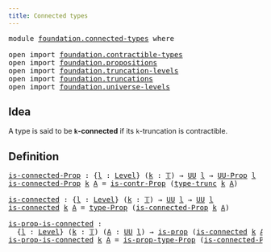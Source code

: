 ```yaml
---
title: Connected types
---
```


<pre class="Agda"><a id="41" class="Keyword">module</a> <a id="48" href="foundation.connected-types.html" class="Module">foundation.connected-types</a> <a id="75" class="Keyword">where</a>

<a id="82" class="Keyword">open</a> <a id="87" class="Keyword">import</a> <a id="94" href="foundation.contractible-types.html" class="Module">foundation.contractible-types</a>
<a id="124" class="Keyword">open</a> <a id="129" class="Keyword">import</a> <a id="136" href="foundation.propositions.html" class="Module">foundation.propositions</a>
<a id="160" class="Keyword">open</a> <a id="165" class="Keyword">import</a> <a id="172" href="foundation.truncation-levels.html" class="Module">foundation.truncation-levels</a>
<a id="201" class="Keyword">open</a> <a id="206" class="Keyword">import</a> <a id="213" href="foundation.truncations.html" class="Module">foundation.truncations</a>
<a id="236" class="Keyword">open</a> <a id="241" class="Keyword">import</a> <a id="248" href="foundation.universe-levels.html" class="Module">foundation.universe-levels</a>
</pre>
## Idea

A type is said to be **`k`-connected** if its `k`-truncation is contractible.

## Definition

<pre class="Agda"><a id="is-connected-Prop"></a><a id="391" href="foundation.connected-types.html#391" class="Function">is-connected-Prop</a> <a id="409" class="Symbol">:</a> <a id="411" class="Symbol">{</a><a id="412" href="foundation.connected-types.html#412" class="Bound">l</a> <a id="414" class="Symbol">:</a> <a id="416" href="Agda.Primitive.html#597" class="Postulate">Level</a><a id="421" class="Symbol">}</a> <a id="423" class="Symbol">(</a><a id="424" href="foundation.connected-types.html#424" class="Bound">k</a> <a id="426" class="Symbol">:</a> <a id="428" href="foundation-core.truncation-levels.html#395" class="Datatype">𝕋</a><a id="429" class="Symbol">)</a> <a id="431" class="Symbol">→</a> <a id="433" href="foundation-core.universe-levels.html#235" class="Primitive">UU</a> <a id="436" href="foundation.connected-types.html#412" class="Bound">l</a> <a id="438" class="Symbol">→</a> <a id="440" href="foundation-core.propositions.html#1393" class="Function">UU-Prop</a> <a id="448" href="foundation.connected-types.html#412" class="Bound">l</a>
<a id="450" href="foundation.connected-types.html#391" class="Function">is-connected-Prop</a> <a id="468" href="foundation.connected-types.html#468" class="Bound">k</a> <a id="470" href="foundation.connected-types.html#470" class="Bound">A</a> <a id="472" class="Symbol">=</a> <a id="474" href="foundation.contractible-types.html#1563" class="Function">is-contr-Prop</a> <a id="488" class="Symbol">(</a><a id="489" href="foundation.truncations.html#2077" class="Postulate">type-trunc</a> <a id="500" href="foundation.connected-types.html#468" class="Bound">k</a> <a id="502" href="foundation.connected-types.html#470" class="Bound">A</a><a id="503" class="Symbol">)</a>

<a id="is-connected"></a><a id="506" href="foundation.connected-types.html#506" class="Function">is-connected</a> <a id="519" class="Symbol">:</a> <a id="521" class="Symbol">{</a><a id="522" href="foundation.connected-types.html#522" class="Bound">l</a> <a id="524" class="Symbol">:</a> <a id="526" href="Agda.Primitive.html#597" class="Postulate">Level</a><a id="531" class="Symbol">}</a> <a id="533" class="Symbol">(</a><a id="534" href="foundation.connected-types.html#534" class="Bound">k</a> <a id="536" class="Symbol">:</a> <a id="538" href="foundation-core.truncation-levels.html#395" class="Datatype">𝕋</a><a id="539" class="Symbol">)</a> <a id="541" class="Symbol">→</a> <a id="543" href="foundation-core.universe-levels.html#235" class="Primitive">UU</a> <a id="546" href="foundation.connected-types.html#522" class="Bound">l</a> <a id="548" class="Symbol">→</a> <a id="550" href="foundation-core.universe-levels.html#235" class="Primitive">UU</a> <a id="553" href="foundation.connected-types.html#522" class="Bound">l</a>
<a id="555" href="foundation.connected-types.html#506" class="Function">is-connected</a> <a id="568" href="foundation.connected-types.html#568" class="Bound">k</a> <a id="570" href="foundation.connected-types.html#570" class="Bound">A</a> <a id="572" class="Symbol">=</a> <a id="574" href="foundation-core.propositions.html#1495" class="Function">type-Prop</a> <a id="584" class="Symbol">(</a><a id="585" href="foundation.connected-types.html#391" class="Function">is-connected-Prop</a> <a id="603" href="foundation.connected-types.html#568" class="Bound">k</a> <a id="605" href="foundation.connected-types.html#570" class="Bound">A</a><a id="606" class="Symbol">)</a>

<a id="is-prop-is-connected"></a><a id="609" href="foundation.connected-types.html#609" class="Function">is-prop-is-connected</a> <a id="630" class="Symbol">:</a>
  <a id="634" class="Symbol">{</a><a id="635" href="foundation.connected-types.html#635" class="Bound">l</a> <a id="637" class="Symbol">:</a> <a id="639" href="Agda.Primitive.html#597" class="Postulate">Level</a><a id="644" class="Symbol">}</a> <a id="646" class="Symbol">(</a><a id="647" href="foundation.connected-types.html#647" class="Bound">k</a> <a id="649" class="Symbol">:</a> <a id="651" href="foundation-core.truncation-levels.html#395" class="Datatype">𝕋</a><a id="652" class="Symbol">)</a> <a id="654" class="Symbol">(</a><a id="655" href="foundation.connected-types.html#655" class="Bound">A</a> <a id="657" class="Symbol">:</a> <a id="659" href="foundation-core.universe-levels.html#235" class="Primitive">UU</a> <a id="662" href="foundation.connected-types.html#635" class="Bound">l</a><a id="663" class="Symbol">)</a> <a id="665" class="Symbol">→</a> <a id="667" href="foundation-core.propositions.html#1309" class="Function">is-prop</a> <a id="675" class="Symbol">(</a><a id="676" href="foundation.connected-types.html#506" class="Function">is-connected</a> <a id="689" href="foundation.connected-types.html#647" class="Bound">k</a> <a id="691" href="foundation.connected-types.html#655" class="Bound">A</a><a id="692" class="Symbol">)</a>
<a id="694" href="foundation.connected-types.html#609" class="Function">is-prop-is-connected</a> <a id="715" href="foundation.connected-types.html#715" class="Bound">k</a> <a id="717" href="foundation.connected-types.html#717" class="Bound">A</a> <a id="719" class="Symbol">=</a> <a id="721" href="foundation-core.propositions.html#1562" class="Function">is-prop-type-Prop</a> <a id="739" class="Symbol">(</a><a id="740" href="foundation.connected-types.html#391" class="Function">is-connected-Prop</a> <a id="758" href="foundation.connected-types.html#715" class="Bound">k</a> <a id="760" href="foundation.connected-types.html#717" class="Bound">A</a><a id="761" class="Symbol">)</a>
</pre>